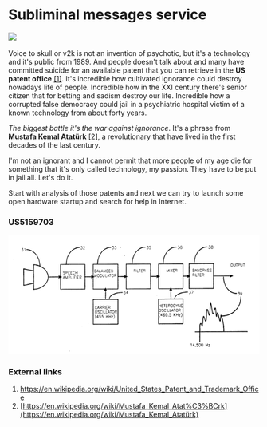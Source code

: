 # Subliminal messages service

![](/home/taglio/Documents/GitHub/RNMnetwork/Images/VTS_TEE_Design.jpg)

Voice to skull or v2k is not an invention of psychotic, but it's a technology and it's public from 1989. And people doesn't talk about and many have committed suicide for an available patent that you can retrieve in the **US patent office** [[1]](https://en.wikipedia.org/wiki/United_States_Patent_and_Trademark_Office). It's incredible how cultivated ignorance could destroy nowadays life of people. Incredible how in the XXI century there's senior citizen that for betting and sadism destroy our life. Incredible how a corrupted false democracy could jail in a psychiatric hospital victim of a known technology from about forty years.

*The biggest battle it's the war against ignorance*. It's a phrase from **Mustafa Kemal Atatürk** [[2]](https://en.wikipedia.org/wiki/Mustafa_Kemal_Atat%C3%BCrk), a revolutionary that have lived in the first decades of the last century. 

I'm not an ignorant and I cannot permit that more people of my age die for something that it's only called technology, my passion. They have to be put in jail all. Let's do it.

Start with analysis of those patents and next we can try to launch some open hardware startup and search for help in Internet.

### US5159703

![Silent subliminal message system](../Images/US5159703.png)



### External links 

1. https://en.wikipedia.org/wiki/United_States_Patent_and_Trademark_Office
2. [https://en.wikipedia.org/wiki/Mustafa_Kemal_Atat%C3%BCrk](https://en.wikipedia.org/wiki/Mustafa_Kemal_Atatürk)